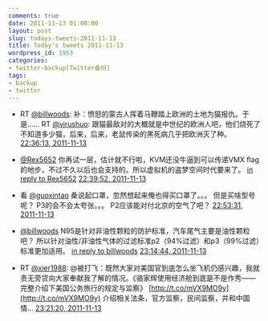 ```yaml
---
comments: true
date: 2011-11-13 01:00:00
layout: post
slug: todays-tweets-2011-11-13
title: Today's tweets 2011-11-13
wordpress_id: 1953
categories:
- twitter-backup[Twitter备份]
tags:
- backup
- twitter
---
```





  * RT [@billwoods](http://twitter.com/billwoods): 补：愤怒的蒙古人挥着马鞭踏上欧洲的土地为猫报仇。于是…… RT [@virushuo](http://twitter.com/virushuo):  跟猫最敌对的大概就是中世纪的欧洲人吧，他们烧死了不知道多少猫，后来，后来，老鼠传染的黑死病几乎把欧洲灭了种。 [22:36:13, 2011-11-13](http://twitter.com/gfrog/statuses/135727674579628032)





  * [@Rex5652](http://twitter.com/Rex5652) 你再试一层，估计就不行啦，KVM还没牛逼到可以传递VMX flag的地步，不过不久以后也会支持的。所以虚拟机的盗梦空间时代要来了。 [in reply to Rex5652](http://twitter.com/Rex5652/statuses/135707971668807680) [22:39:52, 2011-11-13](http://twitter.com/gfrog/statuses/135728589990670336)





  * 看 [@guoxintao](http://twitter.com/guoxintao) 桑说起口罩，忽然想起来俺也得买口罩了。。。 但是买啥型号呢？ P3的会不会太夸张。。。 P2应该能对付北京的空气了吧？ [22:53:31, 2011-11-13](http://twitter.com/gfrog/statuses/135732024425197569)





  * [@billwoods](http://twitter.com/billwoods) N95是针对非油性颗粒的防护标准，汽车尾气主要是油性颗粒吧？ 所以针对油性/非油性气体的过滤标准p2（94%过滤）和p3（99%过滤）标准更加适用。 [in reply to billwoods](http://twitter.com/billwoods/statuses/135735421136142336) [23:14:44, 2011-11-13](http://twitter.com/gfrog/statuses/135737365544185857)





  * RT [@xier1988](http://twitter.com/xier1988): @被打飞：既然大家对美国官到底怎么坐飞机仍感兴趣，我就责无旁贷向大家奉献我了解的情况。《骆家辉使用经济舱到底是不是作秀——完整介绍下美国公务旅行的规定与监察》 [http://t.co/mVX9MO9y](http://t.co/mVX9MO9y) 介绍相关法条，官方监察，民间监察，并和中国情... [23:21:20, 2011-11-13](http://twitter.com/gfrog/statuses/135739025402241024)





